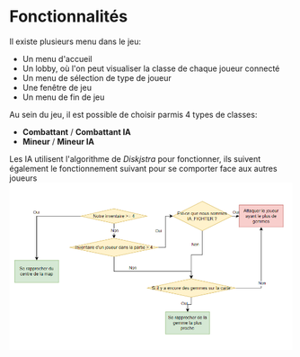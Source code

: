 # Fonctionnalités

Il existe plusieurs menu dans le jeu:

- Un menu d'accueil
- Un lobby, où l'on peut visualiser la classe de chaque joueur connecté
- Un menu de sélection de type de joueur
- Une fenêtre de jeu
- Un menu de fin de jeu

Au sein du jeu, il est possible de choisir parmis 4 types de classes:

- **Combattant** / **Combattant IA**
- **Mineur** / **Mineur IA**

Les IA utilisent l'algorithme de _Diskjstra_ pour fonctionner, ils suivent également le fonctionnement suivant pour se comporter face aux autres joueurs
![Diagramme de fonctionnement de l'IA](./img/diagramme.png)